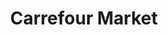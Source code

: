 ---
title: "Carrefour Market"
url: /martinez/carrefour-market-avenida-santa-fe/
shop: supermercado
---